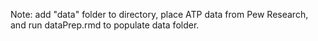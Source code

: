 Note: add "data" folder to directory, place ATP data from Pew Research, and run dataPrep.rmd to populate data folder.